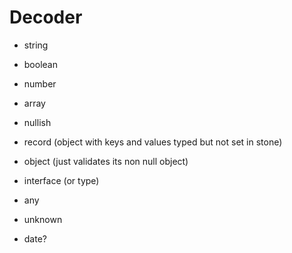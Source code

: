 # Decoder

- string
- boolean
- number
- array
- nullish
- record (object with keys and values typed but not set in stone)
- object (just validates its non null object)
- interface (or type)


- any
- unknown
- date?

